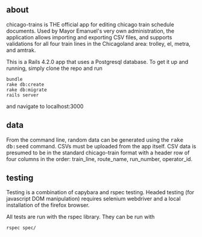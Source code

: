 ## about
chicago-trains is THE official app for editing chicago train schedule documents. Used by Mayor Emanuel's very own administration, the application allows importing and exporting CSV files, and supports validations for all four train lines in the Chicagoland area: trolley, el, metra, and amtrak.

This is a Rails 4.2.0 app that uses a Postgresql database. To get it up and running, simply clone the repo and run

```
bundle
rake db:create
rake db:migrate
rails server
```

and navigate to localhost:3000

## data

From the command line, random data can be generated using the <tt>rake db:seed</tt> command. CSVs must be uploaded from the app itself. CSV data is presumed to be in the standard chicago-train format with a header row of four columns in the order: train_line, route_name, run_number, operator_id.

## testing

Testing is a combination of capybara and rspec testing. Headed testing (for javascript DOM manipulation) requires selenium webdriver and a local installation of the firefox browser.

All tests are run with the rspec library. They can be run with
```
rspec spec/
```
